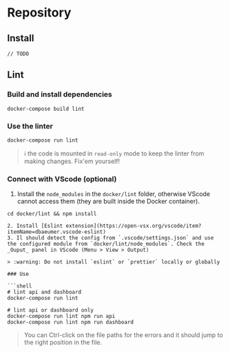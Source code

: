 # Repository

## Install

```
// TODO
```

## Lint

### Build and install dependencies

```shell
docker-compose build lint
```

### Use the linter

```shell
docker-compose run lint
```

> :information_source: the code is mounted in `read-only` mode to keep the linter from making changes. Fix'em yourself!

### Connect with VScode (optional)

1. Install the `node_modules` in the `docker/lint` folder, otherwise VScode cannot access them (they are built inside the Docker container).

```shell
cd docker/lint && npm install 

2. Install [Eslint extension](https://open-vsx.org/vscode/item?itemName=dbaeumer.vscode-eslint)
3. Il should detect the config from `.vscode/settings.json` and use the configured module from `docker/lint/node_modules`. Check the _Ouput_ panel in VScode (Menu > View > Output)

> :warning: Do not install `eslint` or `prettier` locally or globally

### Use

```shell
# lint api and dashboard
docker-compose run lint

# lint api or dashboard only
docker-compose run lint npm run api
docker-compose run lint npm run dashboard
```

> You can Ctrl-click on the file paths for the errors and it should jump to the right position in the file.
